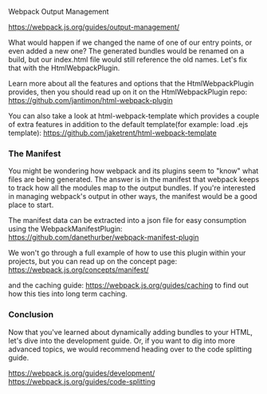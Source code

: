 Webpack Output Management

https://webpack.js.org/guides/output-management/

What would happen if we changed the name of one of our entry points, or even added a new one? The generated bundles would be renamed on a build, but our index.html file would still reference the old names. Let's fix that with the HtmlWebpackPlugin.

Learn more about all the features and options that the HtmlWebpackPlugin provides, then you should read up on it on the HtmlWebpackPlugin repo:
https://github.com/jantimon/html-webpack-plugin

You can also take a look at html-webpack-template which provides a couple of extra features in addition to the default template(for example: load .ejs template):
https://github.com/jaketrent/html-webpack-template


### The Manifest
You might be wondering how webpack and its plugins seem to "know" what files are being generated. The answer is in the manifest that webpack keeps to track how all the modules map to the output bundles. If you're interested in managing webpack's output in other ways, the manifest would be a good place to start.

The manifest data can be extracted into a json file for easy consumption using the WebpackManifestPlugin:
https://github.com/danethurber/webpack-manifest-plugin

We won't go through a full example of how to use this plugin within your projects, but you can read up on the concept page:
https://webpack.js.org/concepts/manifest/

and the caching guide:
https://webpack.js.org/guides/caching
to find out how this ties into long term caching.

### Conclusion

Now that you've learned about dynamically adding bundles to your HTML, let's dive into the development guide. Or, if you want to dig into more advanced topics, we would recommend heading over to the code splitting guide.

https://webpack.js.org/guides/development/
https://webpack.js.org/guides/code-splitting